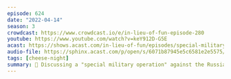 ```yaml
---
episode: 624
date: "2022-04-14"
season: 3
crowdcast: https://www.crowdcast.io/e/in-lieu-of-fun-episode-280
youtube: https://www.youtube.com/watch?v=keY912D-G5E
acast: https://shows.acast.com/in-lieu-of-fun/episodes/special-military-operation-cheese-night
audio-file: https://sphinx.acast.com/p/open/s/6071b87945e5c6581e2e5575/e/625c768cea1e0e0013028cd4/media.mp3
tags: [cheese-night]
summary: 🧀 Discussing a "special military operation" against the Russian Embassy
---
```

